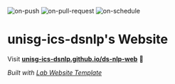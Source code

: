 
  ![on-push](../../actions/workflows/on-push.yaml/badge.svg)
  ![on-pull-request](../../actions/workflows/on-pull-request.yaml/badge.svg)
  ![on-schedule](../../actions/workflows/on-schedule.yaml/badge.svg)

  # unisg-ics-dsnlp's Website

  Visit **[unisg-ics-dsnlp.github.io/ds-nlp-web](https://unisg-ics-dsnlp.github.io/ds-nlp-web)** 🚀

  _Built with [Lab Website Template](https://greene-lab.gitbook.io/lab-website-template-docs)_
